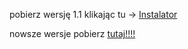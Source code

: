 pobierz wersję 1.1 klikając tu -> [Instalator](https://github.com/janekfun/srajacykon/raw/refs/heads/main/Instalator.zip)

nowsze wersje pobierz [tutaj!!!!](https://github.com/janek0yt/srajacyjednorozec)
